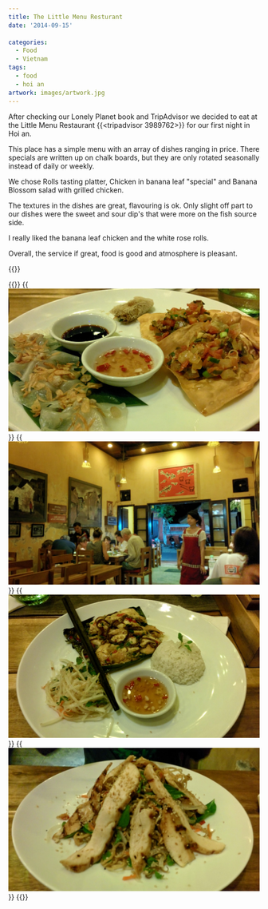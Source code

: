 ```yaml
---
title: The Little Menu Resturant
date: '2014-09-15'

categories:
  - Food
  - Vietnam
tags:
  - food
  - hoi an
artwork: images/artwork.jpg
---
```


After checking our Lonely Planet book and TripAdvisor we decided to eat at the Little Menu Restaurant {{<tripadvisor 3989762>}} for our first night in Hoi an.

This place has a simple menu with an array of dishes ranging in price. There specials are written up on chalk boards, but they are only rotated seasonally instead of daily or weekly.

We chose Rolls tasting platter, Chicken in banana leaf "special" and Banana Blossom salad with grilled chicken.

The textures in the dishes are great, flavouring is ok. Only slight off part to our dishes were the sweet and sour dip's that were more on the fish source side.

I really liked the banana leaf chicken and the white rose rolls.

Overall, the service if great, food is good and atmosphere is pleasant.

{{<place ChIJebfGzn4OQjERWRsWw_mrpYM>}}

{{<gallery>}}
  {{<img src="images/IMG_20140915_190229.jpg" title="Rolls tasting platter">}}
  {{<img src="images/IMG_20140915_190827.jpg">}}
  {{<img src="images/IMG_20140915_191811.jpg" title="Banana Leaf Chicken">}}
  {{<img src="images/IMG_20140915_191817.jpg" title="Banana Blossom Salad with Grilled Chicken">}}
{{</gallery>}}
